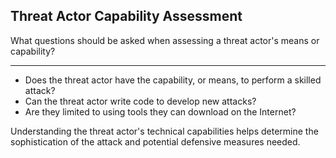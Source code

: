 ## Threat Actor Capability Assessment

What questions should be asked when assessing a threat actor's means or capability?

---

- Does the threat actor have the capability, or means, to perform a skilled attack?
- Can the threat actor write code to develop new attacks?
- Are they limited to using tools they can download on the Internet?

Understanding the threat actor's technical capabilities helps determine the sophistication of the attack and potential defensive measures needed.

